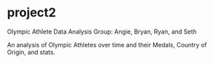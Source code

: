 # project2
Olympic Athlete Data Analysis
Group: Angie, Bryan, Ryan, and Seth

An analysis of Olympic Athletes over time and their Medals, Country of Origin, and stats.
